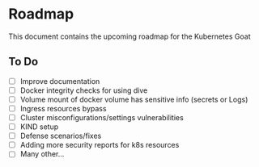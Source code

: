 # Roadmap

This document contains the upcoming roadmap for the Kubernetes Goat

## To Do

- [ ] Improve documentation
- [ ] Docker integrity checks for using dive
- [ ] Volume mount of docker volume has sensitive info (secrets or Logs)
- [ ] Ingress resources bypass
- [ ] Cluster misconfigurations/settings vulnerabilities
- [ ] KIND setup
- [ ] Defense scenarios/fixes
- [ ] Adding more security reports for k8s resources
- [ ] Many other...
